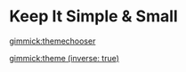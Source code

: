 # Keep It Simple & Small

[gimmick:themechooser](bootstrap)

[gimmick:theme (inverse: true)](slate)
